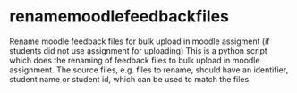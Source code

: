 # renamemoodlefeedbackfiles
Rename moodle feedback files for bulk upload in moodle assigment (if students did not use assignment for uploading)
This is a python script which does the renaming of feedback files to bulk upload in moodle assignment. The source files, e.g. files to rename, should have an identifier, 
student name or student id, which can be used to match the files.
